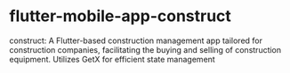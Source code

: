 # flutter-mobile-app-construct
construct: A Flutter-based construction management app tailored for construction companies, facilitating the buying and selling of construction equipment. Utilizes GetX for efficient state management 
